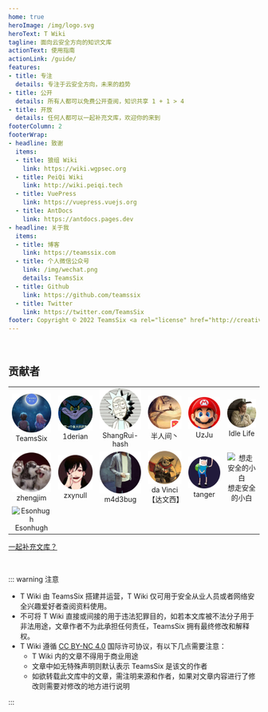 ```yaml
---
home: true
heroImage: /img/logo.svg
heroText: T Wiki
tagline: 面向云安全方向的知识文库
actionText: 使用指南
actionLink: /guide/
features:
- title: 专注
  details: 专注于云安全方向，未来的趋势
- title: 公开
  details: 所有人都可以免费公开查阅，知识共享 1 + 1 > 4
- title: 开放
  details: 任何人都可以一起补充文库，欢迎你的来到
footerColumn: 2
footerWrap: 
- headline: 致谢
  items:
  - title: 狼组 Wiki
    link: https://wiki.wgpsec.org
  - title: PeiQi Wiki
    link: http://wiki.peiqi.tech
  - title: VuePress
    link: https://vuepress.vuejs.org
  - title: AntDocs
    link: https://antdocs.pages.dev
- headline: 关于我
  items:
  - title: 博客
    link: https://teamssix.com
  - title: 个人微信公众号
    link: /img/wechat.png
    details: TeamsSix
  - title: Github
    link: https://github.com/teamssix
  - title: Twitter
    link: https://twitter.com/TeamsSix
footer: Copyright © 2022 TeamsSix <a rel="license" href="http://creativecommons.org/licenses/by-nc/4.0/"><img alt="知识共享许可协议" style="border-width:0" src="https://i.creativecommons.org/l/by-nc/4.0/88x31.png" /></a><br />T Wiki 采用<a rel="license" href="http://creativecommons.org/licenses/by-nc/4.0/">知识共享署名-非商业性使用 4.0 国际许可协议</a>进行许可
---
```


</br>

## 贡献者
<p></p>

<table>
    <tr>
        <td align="center"><img alt="TeamsSix"
                    src="/img/1651741861.png" style="width: 100px;"/><br />TeamsSix</td>
        <td align="center"><img alt="1derian"
                    src="/img/1650108029.png"  style="width: 100px;" /><br />1derian</td>
        <td align="center"><img alt="ShangRui-hash"
                    src="/img/1650108092.png"  style="width: 100px;" /><br />ShangRui-hash</td>
        <td align="center"><img alt="半人间丶"
                    src="/img/1650108207.png"  style="width: 100px;" /><br />半人间丶</td>
        <td align="center"><img alt="UzJu"
                    src="/img/1650253985.png"  style="width: 100px;" /><br />UzJu</a></td>
        <td align="center"><img alt="Idle Life"
                    src="/img/1650865577.png"  style="width: 100px;" /><br />Idle Life</td>
    </tr>
    <tr>
        <td align="center"><img alt="zhengjim"
                    src="/img/1650942808.png"  style="width: 100px;" /><br />zhengjim</a></td>
        <td align="center"><img alt="zxynull"
                    src="/img/1651146804.png"  style="width: 100px;" /><br />zxynull</a></td>
        <td align="center"><img alt="m4d3bug"
                    src="/img/1651740464.png"  style="width: 100px;" /><br />m4d3bug</a></td>
        <td align="center"><img alt="da Vinci【达文西】"
                    src="/img/1651917214.png"  style="width: 100px;" /><br />da Vinci【达文西】</a></td>
        <td align="center"><img alt="tanger"
                    src="/img/1653815174.png"  style="width: 100px;" /><br />tanger</a></td>
				<td align="center"><img alt="想走安全的小白"
                    src="/img/1654852861.png"  style="width: 100px;" /><br />想走安全的小白</a></td>
    </tr>
		<tr>
        <td align="center"><img alt="Esonhugh"
                    src="/img/1654854214.png"  style="width: 100px;" /><br />Esonhugh</a></td>
		</tr>
</table>




[一起补充文库？](/About/Contribute.html)

<p>&nbsp; </p> 


::: warning 注意

* T Wiki 由 TeamsSix 搭建并运营，T Wiki 仅可用于安全从业人员或者网络安全兴趣爱好者查阅资料使用。
* 不可将 T Wiki 直接或间接的用于违法犯罪目的，如若本文库被不法分子用于非法用途，文章作者不为此承担任何责任，TeamsSix 拥有最终修改和解释权。
* T Wiki 遵循 [CC BY-NC 4.0](http://creativecommons.org/licenses/by-nc/4.0/) 国际许可协议，有以下几点需要注意：
  * T Wiki 内的文章不得用于商业用途
  * 文章中如无特殊声明则默认表示 TeamsSix 是该文的作者
  * 如欲转载此文库中的文章，需注明来源和作者，如果对文章内容进行了修改则需要对修改的地方进行说明


:::

<p>&nbsp; </p> 